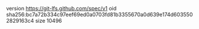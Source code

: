 version https://git-lfs.github.com/spec/v1
oid sha256:bc7a72b334c97eef69ed0a0703fd81b3355670a0d639e174d6035502829163c4
size 10496
